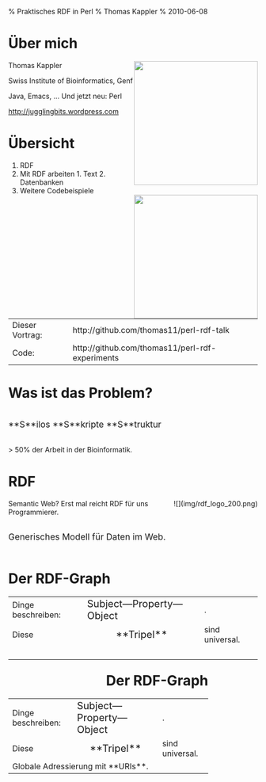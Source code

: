 % Praktisches RDF in Perl
% Thomas Kappler
% 2010-06-08


# Über mich

<div style='float: right'>
<img src="img/sib_logo_official.jpg" width="250" />
<br />
<img src="img/uniprot.png" width="250" style="padding-top: 20px" />
</div>

Thomas Kappler

Swiss Institute of Bioinformatics, Genf

Java, Emacs, ... Und jetzt neu: Perl

http://jugglingbits.wordpress.com


# Übersicht

  1. RDF
  2. Mit RDF arbeiten
    1. Text
    2. Datenbanken
  4. Weitere Codebeispiele

<table>
<tr> <td>Dieser Vortrag:</td>
     <td>http://github.com/thomas11/perl-rdf-talk</td> </tr>
<tr> <td>Code:</td>
     <td>http://github.com/thomas11/perl-rdf-experiments</td> </tr>
</table>


# Was ist das Problem?

<div style="font-size: 125%; padding: 1em 0 1em 0;">
**S**ilos  
**S**kripte  
**S**truktur
</div>

\> 50% der Arbeit in der Bioinformatik.


# RDF

<div style='float: right'>
![](img/rdf_logo_200.png)
</div>

Semantic Web? Erst mal reicht RDF für uns Programmierer.

<div style="font-size: 125%; padding: 1em 0 1em 0;">
Generisches Modell für Daten im Web.
</div>


# Der RDF-Graph

<table cellspacing="20">
<tr> <td>Dinge beschreiben: </td>
     <td><span style="font-size: 125%;">Subject&mdash;Property&mdash;Object</span></td>
     <td>.</td> </tr>
<tr class="incremental"> <td>Diese</td>
     <td style="text-align: center"><span style="font-size: 125%;">**Tripel**</span></td>
     <td> sind universal.</td> </tr>
<tr> <td colspan="2">&nbsp;</td> </tr>
</table>

<p style="text-align:right; margin-right:100px; margin-top:-1em;">
  <!-- <img src="img/graph-einfach.svg" /> -->
  <object data="img/graph-einfach.svg" type="image/svg+xml"
  height="250" />
</p>


# Der RDF-Graph

<table cellspacing="20">
<tr> <td>Dinge beschreiben: </td>
     <td><span style="font-size: 125%;">Subject&mdash;Property&mdash;Object</span></td>
     <td>.</td> </tr>
<tr> <td>Diese</td>
     <td style="text-align: center"><span style="font-size: 125%;">**Tripel**</span></td>
     <td> sind universal.</td> </tr>
<tr> <td colspan="2">Globale Adressierung mit **URIs**.</td> </tr>
</table>

<div style="text-align:right; margin-right:100px; margin-top:-1em;">
  <!-- <img src="img/graph-einfach.svg" /> -->
  <object data="img/graph-einfach-urls.svg" type="image/svg+xml"
  height="250" />
</div>

<!-- Wenn die URLs auch funktionieren: *Linked (Open) Data* :-) -->


# Linked Open Data

<!-- ![](img/lod-cloud-cropped.png) -->
<img src="img/lod-cloud-cropped.png" width="550" />

<div style="font-size: 75%; float: right">
Richard Cyganiak und Anja Jentzsch, CC by-sa
</div>


# Was bringt's?

*Spart Arbeit.*

  - Datenmodell durch explizite Semantik.
  - Integration durch globale URLs.

<div style="font-size: 125%;">
Ergebnis: globales, dezentrales Data Warehouse.
</div>

<div style="font-size: 75%; text-align: right">
(frei nach Paul Gordon, Biohackathon Mailing List)
</div>


# Serialisierung

Mehrere&mdash;unabhängig vom Graphmodell.

RDF/XML  
Turtle  
N3  
JSON  
Perl-pragmatisch: `as_hashref`


# Serialisierung: RDF/XML

~~~~ {.Xml}
<?xml version='1.0' encoding='UTF-8'?>
<rdf:RDF xmlns="http://purl.uniprot.org/core/"
         xmlns:rdf="http://www.w3.org/1999/02/22-rdf-syntax-ns#">
  <rdf:Description rdf:about=
   "http://purl.uniprot.org/uniprot/P12345">
    <rdf:type rdf:resource=
     "http://purl.uniprot.org/core/Protein" />
    <created>1989-10-01</created>
    <enzyme rdf:resource=
     "http://purl.uniprot.org/enzyme/2.6.1.1" />
  </rdf:Description>
</rdf:RDF>
~~~~


# Serialisierung: Turtle

    @prefix uniprot: <http://purl.uniprot.org/core/> .
    @base <http://purl.uniprot.org/> .

    <uniprot/P12345>
        a               uniprot:Protein ;
        uniprot:created "1989-10-01" ;
        uniprot:enzyme  <enzyme/2.6.1.1> .


# Mit RDF arbeiten

<img src="img/perl-rdf-overview-800.jpg" width="700" />


# Mit RDF arbeiten

<div style="font-size: 125%; padding: 1em 0 1em 0;">
**RDF::Trine**: "An RDF Framework for Perl"  
von Gregory Williams.
</div>

RDF::Trine::Model  
<span style="visibility:hidden">RDF::Trine</span>::Node  
<span style="visibility:hidden">RDF::Trine</span>::Parser  
<span style="visibility:hidden">RDF::Trine</span>::Serializer  
<span style="visibility:hidden">RDF::Trine</span>::Store  
<span style="visibility:hidden">RDF::Trine</span>...


# Parser und Serialisierer

~~~~ {.Perl}
## use File::Slurp, Getopt::Std, strict etc.
use RDF::Trine;
# use RDF::Trine:: etc.;

my $base_uri = 'http://purl.uniprot.org/core';
my $store    = RDF::Trine::Store::Memory->new;
my $model    = RDF::Trine::Model->new($store);
 
## getopts, $file from ARGV etc.
my $rdf = read_file($file);

my $in_format  = $args{i} || 'rdfxml';
my $out_format = $args{o} || 'turtle';
~~~~


# Parser und Serialisierer

~~~~ {.Perl}
my $parser = RDF::Trine::Parser->new($in_format);
$parser->parse_into_model($base_uri,
                          $rdf, $model);

warn "Read " . $model->size . " statements.\n";

my $out = RDF::Trine::Serializer->new($out_format);
print $out->serialize_model_to_string($model);
~~~~


# Parser und Serializer

    $ perl trine-roundtrip.pl -o turtle p12345.rdf
    Read 3 statements.
    <http://purl.uniprot.org/uniprot/P12345>
        <http://purl.uniprot.org/core/created>
            "1989-10-01" ;
        <http://purl.uniprot.org/core/enzyme>
            <http://purl.uniprot.org/enzyme/2.6.1.1> ;
        a <http://purl.uniprot.org/core/Protein> .


# Mehr als nur Dateien

<ul>
  <li>Datenbank</li>
    <ul>
      <li>**Triple Stores**</li>
        <ul> <li>4store</li> <li>Virtuoso</li> <li>...</li> </ul>
        <li>Alles, was einen Graph speichern kann.</li>
        <ul> <li>In-Memory</li> <li>SQL</li> <li>...</li></ul>
    </ul>

  <li>Abfragesprache: **SPARQL**</li>
</ul>


# SPARQL

<div style="float:right;">
  <object data="img/graph-einfach-sparql.svg" type="image/svg+xml"
    height="250" />
</div>

**Graph Patterns**: Tripel mit Variablen.

Wann wurde P12345 angelegt?

    select ?date
    where {
      <uniprot/P12345>
      uniprot:created
      ?date
    }


# RDF::Query

~~~~ {.Perl}
my $query = new RDF::Query ( $sparql );
my result = $query->execute( $model );

while (my $row = $result->next) {
    print $row->{ date }->as_string;
}
~~~~


# RDF::Query

Programmatisch: siehe Extras. Kostprobe:

~~~~ {.Perl}
my $object = new_var($prop);
push @patterns,
     new_triple($subject, $UNIPROT->$prop, $object);
my $bgp = new
  RDF::Query::Algebra::BasicGraphPattern(@patterns);
# ...
~~~~


# Integration

<table cellspacing="20">
  <tr> <td>Perl-Code</td>    <td>Graph <-> Hash</td>    <td>Trine::Model</td> </tr>
  <tr> <td>Datenbank</td>    <td>Tripel relational</td> <td>Trine::Store</td> </tr>
  <tr> <td>Webanwendung</td> <td>JSON</td>              <td>Trine::{Serialiser,Parser}</td> </tr>
  <tr> <td></td>             <td>RDF bereitstellen</td> <td>Trine::{Serialiser,Parser}</td> </tr>
</table>


# Zusammenfassung

1. RDF-Graph: Tripel aus Subjekt-Prädikat-Objekt, mit URIs
<!-- 2. URIs und Literale; Linked Open Data -->
2. Serialisierung: RDF/XML, Turtle
3. RDF::Trine: Modell, Parser, Serialisierer
4. RDF::Query: SPARQL
5. Integration: MySQL, JSON, Hashes, RDFa


# Zusammenfassung

RDF mit Perl: voll unterstützt.

Extras kommen: Catalyst-Modell, RDF::LinkedData, XS.

**The Perl RDF Project**: http://www.perlrdf.org

<table>
<tr> <td>Dieser Vortrag:</td>
     <td>http://github.com/thomas11/perl-rdf-talk</td> </tr>
<tr> <td>Code:</td>
     <td>http://github.com/thomas11/perl-rdf-experiments</td> </tr>
</table>

# Danke an

**Greg Williams**, Toby Inkster, Kjetil Kjernsmo et al.:  
*The Perl RDF Project*

Toshiaki Katayama, DBCLS, CBRC: Biohackathon Tokyo

Swiss-Prot/SIB: mein Konferenzbesuch


# Mehr Code: Übersicht

1. RDF selbst gemacht: programmatisch generieren
2. SPARQL Queries programmatisch generieren

http://github.com/thomas11/perl-rdf-experiments


# RDF selbst gemacht: Übersicht

1. Namespaces
2. Ressourcen
3. Tripel
4. Graph

http://github.com/thomas11/perl-rdf-experiments/  
-> make_a_graph.pl


# RDF selbst gemacht, 1: Namespaces

~~~~ {.Perl}
my $BASE   = 'http://purl.uniprot.org/';

my %namespaces = ();
sub namespace {
    my ($section) = @_;
    my $ns = $namespaces{$section};
    if (not $ns) {
        my $url = $BASE . $section . '/';
        $ns = RDF::Trine::Namespace->new($url);
        $namespaces{$section} = $ns;
    }
    return $ns;
}

my $ONTOLOGY = namespace('core');
~~~~


# RDF selbst gemacht, 2: Resources

~~~~ {.Perl}
sub new_resource {
    my ($name, $section) = @_;
    return RDF::Trine::Node::Resource->new(
        $name, namespace($section) );
}

sub new_literal {
    my ($str) = @_;
    return RDF::Trine::Node::Literal->new( $str );
}
~~~~


# RDF selbst gemacht, 3: Statements

~~~~ {.Perl}
sub new_s {
    my ($s, $p, $o) = @_;
    return RDF::Trine::Statement->new($s, $p, $o);
}

my @stmts = (
  new_s($p12345, $ONTOLOGY->created,
        new_literal('1989-10-01')),
  new_s($p12345, $ONTOLOGY->enzyme,
        new_resource('2.6.1.1', 'enzyme')),
  new_s($p12345, $rdf->type,
        $ONTOLOGY->Protein)
);
~~~~


# RDF selbst gemacht, 4: Model

~~~~ {.Perl}
my $model = RDF::Trine::Model->new(
              RDF::Trine::Store::Memory->new );
foreach my $stmt (@stmts) {
    $model->add_statement($stmt);
}

my $serializer =
  RDF::Trine::Serializer->new( 'turtle' );
print $serializer->
  serialize_model_to_string($model), "\n";
~~~~


# RDF selbst gemacht, Ergebnis

    $ perl make_a_graph.pl
    <http://purl.uniprot.org/uniprot/P12345>
        <http://purl.uniprot.org/core/created>
            "1989-10-01" ;
	<http://purl.uniprot.org/core/enzyme>
            <http://purl.uniprot.org/enzyme/2.6.1.1> ;
	a <http://purl.uniprot.org/core/Protein> .


# SPARQL programmatisch

1. Basic Graph Pattern
2. Group Graph Pattern
3. Project
4. Query

http://github.com/thomas11/perl-rdf-experiments/  
-> make_a_sparql_query.pl


# SPARQL programmatisch: plumbing

~~~~ {.Perl}
my $BASE    = 'http://purl.uniprot.org/';
my $UNIPROT = RDF::Trine::Namespace->new('http://purl.uniprot.org/core/');

my $store   = RDF::Trine::Store::Memory->new;
my $model   = RDF::Trine::Model->new($store);

my $file = shift;
my $rdf  = read_file($file);

my $parser = RDF::Trine::Parser::Turtle->new;
$parser->parse_into_model( $BASE, $rdf, $model );
~~~~


# SPARQL programmatisch: Graph Patterns

~~~~ {.Perl}
sub new_var {
  my ($var) = @_;
  return scalar
      RDF::Query::Node::Variable->new($var);
}

sub new_triple {
  my ($s, $p, $o) = @_;
  return scalar
      new RDF::Query::Algebra::Triple($s, $p, $o)
}
~~~~


# SPARQL programmatisch: Project 

~~~~ {.Perl}
sub new_basic_project {
    my ($patterns, $result_prop) = @_;
    my $bgp = new
      RDF::Query::Algebra::BasicGraphPattern(
                  @$patterns);
    my $ggp = new
      RDF::Query::Algebra::GroupGraphPattern($bgp);
    return scalar RDF::Query::Algebra::Project->new(
                      $ggp, [new_var($result_prop)]);
}
~~~~


# SPARQL programmatisch: Project

~~~~ {.Perl}
my $p12345  = RDF::Trine::Node::Resource->new(
                  $BASE.'uniprot/P12345' );
my $result_prop = 'date';

my $patterns = [ new_triple($p12345,
                            $UNIPROT->created,
                            new_var($result_prop)) ];
my $project  = new_basic_project($patterns,
                                 $result_prop);
~~~~


# SPARQL programmatisch: Query senden

~~~~ {.Perl}
# Manual SELECT will soon be unnecessary.
my $sparql = "SELECT " . $project->as_sparql;
print $sparql, "\n\n";

my $results = new RDF::Query($sparql)
                  ->execute( $model );
while (my $triple = $results->next) {
    my $result = $triple->{ $result_prop };
    print "--> ", $result, "\n";
}
~~~~


# SPARQL programmatisch: Ergebnis

    $ perl make_a_sparql_query.pl testdata/p12345-abbr.tt 
    SELECT * WHERE {
        <http://purl.uniprot.org/uniprot/P12345>
            <http://purl.uniprot.org/core/created> ?date .
    }

    --> "1989-10-01"
    
